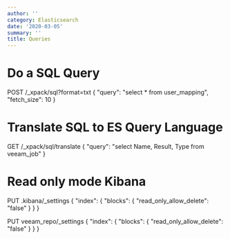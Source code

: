 ```yaml
---
author: ''
category: Elasticsearch
date: '2020-03-05'
summary: ''
title: Queries
---
```

# Do a SQL Query
POST /_xpack/sql?format=txt
{
  "query": "select * from user_mapping",
  "fetch_size": 10
}

# Translate SQL to ES Query Language
GET /_xpack/sql/translate
{
  "query": "select Name, Result, Type from veeam_job"
}

# Read only mode Kibana
PUT .kibana/_settings
{
  "index": {
    "blocks": {
      "read_only_allow_delete": "false"
    }
  }
}

PUT veeam_repo/_settings
{
  "index": {
    "blocks": {
      "read_only_allow_delete": "false"
    }
  }
}
